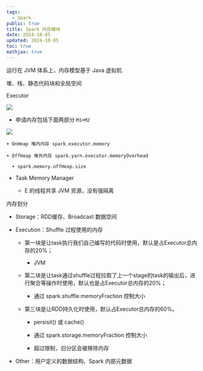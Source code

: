 ```yaml
---
tags:
  - Spark
public: true
title: Spark 内存模块
date: 2024-10-05
updated: 2024-10-05
toc: true
mathjax: true
---
```


运行在 JVM 体系上，内存模型基于 Java 虚拟机

堆、栈、静态代码块和全局空间

Executor

![](https://media.xiang578.com/spark-excutor-container-heap.png)

  + 申请内存包括下面两部分 `M1+M2`

![](https://media.xiang578.com/executor-memory-model.png)

    + OnHeap 堆内内存 spark.executor.memory

    + OffHeap 堆外内存 spark.yarn.executor.memoryOverhead

      + spark.memory.offHeap.size

  + Task Memory Manager

    + E 的线程共享 JVM 资源，没有强隔离

内存划分
  + Storage：RDD缓存、Broadcast 数据空间

  + Execution：Shuffle 过程使用的内存

    + 第一块是让task执行我们自己编写的代码时使用，默认是占Executor总内存的20%；

      + JVM

    + 第二块是让task通过shuffle过程拉取了上一个stage的task的输出后，进行聚合等操作时使用，默认也是占Executor总内存的20%；

      + 通过 spark.shuffle.memoryFraction 控制大小

    + 第三块是让RDD持久化时使用，默认占Executor总内存的60%。

      + persisit() 或 cache()

      + 通过 spark.storage.memoryFraction 控制大小

      + 超过限制，旧分区会被移除内存

  + Other：用户定义的数据结构、Spark 内部元数据
